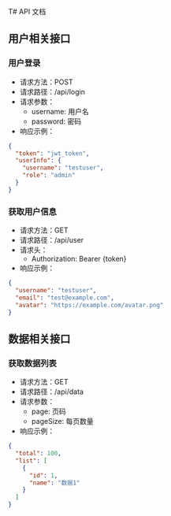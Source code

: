 T# API 文档

## 用户相关接口

### 用户登录
- 请求方法：POST
- 请求路径：/api/login
- 请求参数：
  - username: 用户名
  - password: 密码
- 响应示例：
```json
{
  "token": "jwt_token",
  "userInfo": {
    "username": "testuser",
    "role": "admin"
  }
}
```

### 获取用户信息
- 请求方法：GET
- 请求路径：/api/user
- 请求头：
  - Authorization: Bearer {token}
- 响应示例：
```json
{
  "username": "testuser",
  "email": "test@example.com",
  "avatar": "https://example.com/avatar.png"
}
```

## 数据相关接口

### 获取数据列表
- 请求方法：GET
- 请求路径：/api/data
- 请求参数：
  - page: 页码
  - pageSize: 每页数量
- 响应示例：
```json
{
  "total": 100,
  "list": [
    {
      "id": 1,
      "name": "数据1"
    }
  ]
}
